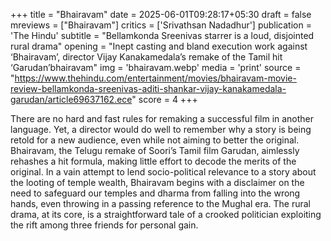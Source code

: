 +++
title = "Bhairavam"
date = 2025-06-01T09:28:17+05:30
draft = false
mreviews = ["Bhairavam"]
critics = ['Srivathsan Nadadhur']
publication = 'The Hindu'
subtitle = "Bellamkonda Sreenivas starrer is a loud, disjointed rural drama"
opening = "Inept casting and bland execution work against ‘Bhairavam’, director Vijay Kanakamedala’s remake of the Tamil hit ‘Garudan’bhairavam"
img = 'bhairavam.webp'
media = 'print'
source = "https://www.thehindu.com/entertainment/movies/bhairavam-movie-review-bellamkonda-sreenivas-aditi-shankar-vijay-kanakamedala-garudan/article69637162.ece"
score = 4
+++

There are no hard and fast rules for remaking a successful film in another language. Yet, a director would do well to remember why a story is being retold for a new audience, even while not aiming to better the original. Bhairavam, the Telugu remake of Soori’s Tamil film Garudan, aimlessly rehashes a hit formula, making little effort to decode the merits of the original. In a vain attempt to lend socio-political relevance to a story about the looting of temple wealth, Bhairavam begins with a disclaimer on the need to safeguard our temples and dharma from falling into the wrong hands, even throwing in a passing reference to the Mughal era. The rural drama, at its core, is a straightforward tale of a crooked politician exploiting the rift among three friends for personal gain.
